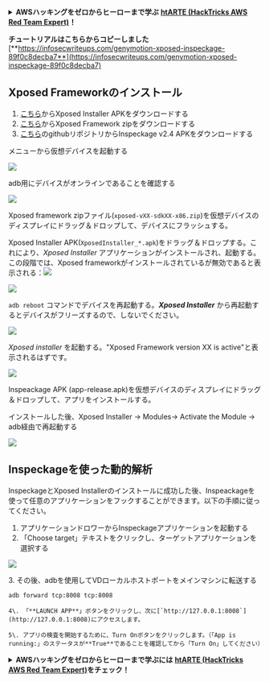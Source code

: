 <details>

<summary><strong>AWSハッキングをゼロからヒーローまで学ぶ</strong> <a href="https://training.hacktricks.xyz/courses/arte"><strong>htARTE (HackTricks AWS Red Team Expert)</strong></a><strong>！</strong></summary>

HackTricksをサポートする他の方法:

* **HackTricksにあなたの会社を広告したい場合**、または**HackTricksをPDFでダウンロードしたい場合**は、[**サブスクリプションプラン**](https://github.com/sponsors/carlospolop)をチェックしてください！
* [**公式PEASS & HackTricksグッズ**](https://peass.creator-spring.com)を入手する
* [**The PEASS Family**](https://opensea.io/collection/the-peass-family)を発見し、独占的な[**NFT**](https://opensea.io/collection/the-peass-family)コレクションをチェックする
* 💬 [**Discordグループ**](https://discord.gg/hRep4RUj7f)に**参加する**か、[**テレグラムグループ**](https://t.me/peass)に参加するか、**Twitter** 🐦 [**@carlospolopm**](https://twitter.com/carlospolopm)を**フォローする**。
* [**HackTricks**](https://github.com/carlospolop/hacktricks)と[**HackTricks Cloud**](https://github.com/carlospolop/hacktricks-cloud)のgithubリポジトリにPRを提出して、あなたのハッキングのコツを共有する。

</details>


**チュートリアルはこちらからコピーしました** [**https://infosecwriteups.com/genymotion-xposed-inspeckage-89f0c8decba7**](https://infosecwriteups.com/genymotion-xposed-inspeckage-89f0c8decba7)

## Xposed Frameworkのインストール <a href="#ef45" id="ef45"></a>

1. [こちら](https://forum.xda-developers.com/attachments/xposedinstaller\_3-1-5-apk.4393082/)からXposed Installer APKをダウンロードする
2. [こちら](https://dl-xda.xposed.info/framework/sdk25/x86/xposed-v89-sdk25-x86.zip)からXposed Framework zipをダウンロードする
3. [こちら](https://github.com/ac-pm/Inspeckage/releases)のgithubリポジトリからInspeckage v2.4 APKをダウンロードする

メニューから仮想デバイスを起動する

![](https://miro.medium.com/max/1000/1\*7fprdQrerabZFKpDJSbHuA.png)

adb用にデバイスがオンラインであることを確認する

![](https://miro.medium.com/max/700/1\*Pt3zh1Od9ufQuo66rCge3g.png)

Xposed framework zipファイル(`xposed-vXX-sdkXX-x86.zip`)を仮想デバイスのディスプレイにドラッグ＆ドロップして、デバイスにフラッシュする。

Xposed Installer APK(`XposedInstaller_*.apk`)をドラッグ＆ドロップする。これにより、_Xposed Installer_ アプリケーションがインストールされ、起動する。この段階では、Xposed frameworkがインストールされているが無効であると表示される：![](https://miro.medium.com/max/30/0\*0ddJI69QvpxC8rXq.png?q=20)

![](https://miro.medium.com/max/700/0\*0ddJI69QvpxC8rXq.png)

`adb reboot` コマンドでデバイスを再起動する。**_Xposed Installer_** から再起動するとデバイスがフリーズするので、しないでください。

![](https://miro.medium.com/max/657/1\*V\_jl42vdOcJLXvS0riI7Gg.png)

_Xposed installer_ を起動する。"Xposed Framework version XX is active"と表示されるはずです。

![](https://miro.medium.com/max/700/0\*QUDB2ryUyIWz3nmZ.png)

Inspeackage APK (app-release.apk)を仮想デバイスのディスプレイにドラッグ＆ドロップして、アプリをインストールする。

インストールした後、Xposed Installer → Modules→ Activate the Module → adb経由で再起動する

![](https://miro.medium.com/max/623/1\*7sO6IX46hciTBUtWoyLEFQ.png)

## Inspeckageを使った動的解析 <a href="#7856" id="7856"></a>

InspeckageとXposed Installerのインストールに成功した後、Inspeackageを使って任意のアプリケーションをフックすることができます。以下の手順に従ってください。

1. アプリケーションドロワーからInspeckageアプリケーションを起動する
2. 「Choose target」テキストをクリックし、ターゲットアプリケーションを選択する

![](https://miro.medium.com/max/700/1\*J5J\_rCHOC0ga0YJ5kbwqbQ.png)

3\. その後、adbを使用してVDローカルホストポートをメインマシンに転送する
```
adb forward tcp:8008 tcp:8008
```
```
4\. 「**LAUNCH APP**」ボタンをクリックし、次に[`http://127.0.0.1:8008`](http://127.0.0.1:8008)にアクセスします。

5\. アプリの検査を開始するために、Turn Onボタンをクリックします。（「App is running:」のステータスが**True**であることを確認してから「Turn On」してください）
```

<details>

<summary><strong>AWSハッキングをゼロからヒーローまで学ぶには</strong> <a href="https://training.hacktricks.xyz/courses/arte"><strong>htARTE (HackTricks AWS Red Team Expert)</strong></a><strong>をチェック！</strong></summary>

HackTricksをサポートする他の方法:

* **HackTricksにあなたの会社を広告したい**、または**HackTricksをPDFでダウンロードしたい**場合は、[**サブスクリプションプラン**](https://github.com/sponsors/carlospolop)をチェックしてください！
* [**公式PEASS & HackTricksグッズ**](https://peass.creator-spring.com)を入手する
* [**The PEASS Family**](https://opensea.io/collection/the-peass-family)を発見する、私たちの独占的な[**NFTs**](https://opensea.io/collection/the-peass-family)のコレクション
* 💬 [**Discordグループ**](https://discord.gg/hRep4RUj7f)や[**テレグラムグループ**](https://t.me/peass)に**参加する**か、**Twitter** 🐦 [**@carlospolopm**](https://twitter.com/carlospolopm)で**フォローする**。
* **HackTricks**のGitHubリポジトリにPRを提出して、あなたのハッキングのコツを**共有する**。

</details>
